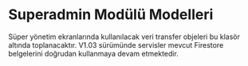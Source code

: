 # Superadmin Modülü Modelleri

Süper yönetim ekranlarında kullanılacak veri transfer objeleri bu klasör
altında toplanacaktır. V1.03 sürümünde servisler mevcut Firestore belgelerini
doğrudan kullanmaya devam etmektedir.
